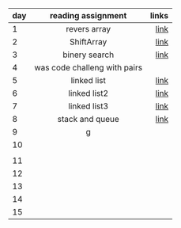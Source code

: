 | day    |      reading assignment     |  links  |
|----------|:-------------:| ------------:|
|  1 |  revers array  | [link](https://github.com/joudi12/data-structures-and-algorithms-python/pull/1) |
| 2  |  ShiftArray| [link](https://github.com/joudi12/data-structures-and-algorithms-python/pull/2)   |
| 3  |  binery search |[link](https://github.com/joudi12/data-structures-and-algorithms-python/pull/3)        |
| 4  |      was code challeng with pairs   |   |
|5   | linked list |[link](https://github.com/joudi12/data-structures-and-algorithms-python/pull/4)  |
| 6  | linked list2  | [link](https://github.com/joudi12/data-structures-and-algorithms-python/pull/6)|
| 7  | linked list3  | [link](https://github.com/joudi12/data-structures-and-algorithms-python/pull/7)      |
| 8  |stack and queue  |   [link](https://github.com/joudi12/data-structures-and-algorithms-python/pull/11)     |
| 9  |  g   |            |
|10  |  |   |
 |    |
| 11 |   |    |
| 12 |   |    |
| 13 |  ||
| 14 |          | |
|15  |  | | 

